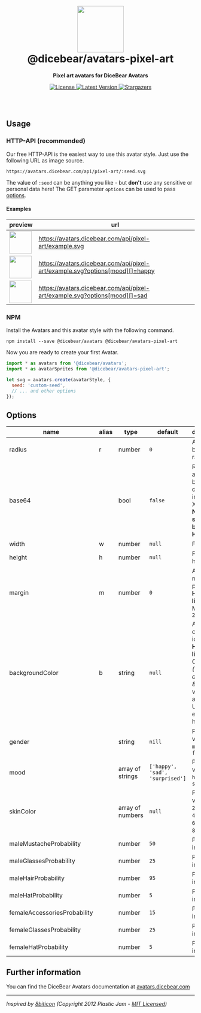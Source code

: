<br />
<br />

<h1 align="center"><img src="https://avatars.dicebear.com/api/male/10.svg" width="124" /> <br />@dicebear/avatars-pixel-art</h1>
<p align="center"><strong>Pixel art avatars for DiceBear Avatars</strong></p>

<p align="center">
    <a href="https://github.com/dicebear/avatars/blob/master/LICENSE" target="_blank">
        <img src="https://img.shields.io/github/license/dicebear/avatars.svg?style=flat-square" alt="License">
    </a>
    <a href="https://www.npmjs.com/package/@dicebear/avatars-pixel-art" target="_blank">
        <img src="https://img.shields.io/npm/v/@dicebear/avatars-pixel-art.svg?style=flat-square" alt="Latest Version">
    </a>
    <a href="https://github.com/dicebear/avatars/stargazers" target="_blank">
        <img src="https://img.shields.io/github/stars/dicebear/avatars?style=flat-square" alt="Stargazers">
    </a>
</p>
<br />
<br />

## Usage

### HTTP-API (recommended)

Our free HTTP-API is the easiest way to use this avatar style. Just use the following URL as image source.

    https://avatars.dicebear.com/api/pixel-art/:seed.svg

The value of `:seed` can be anything you like - but **don't** use any sensitive or personal data here! The GET parameter
`options` can be used to pass [options](#options).

#### Examples

| preview                                                                                               | url                                                                          |
| ----------------------------------------------------------------------------------------------------- | ---------------------------------------------------------------------------- |
| <img src="https://avatars.dicebear.com/api/pixel-art/example.svg" width="60" />                       | https://avatars.dicebear.com/api/pixel-art/example.svg                       |
| <img src="https://avatars.dicebear.com/api/pixel-art/example.svg?options[mood][]=happy" width="60" /> | https://avatars.dicebear.com/api/pixel-art/example.svg?options[mood][]=happy |
| <img src="https://avatars.dicebear.com/api/pixel-art/example.svg?options[mood][]=sad" width="60" />   | https://avatars.dicebear.com/api/pixel-art/example.svg?options[mood][]=sad   |

### NPM

Install the Avatars and this avatar style with the following command.

    npm install --save @dicebear/avatars @dicebear/avatars-pixel-art

Now you are ready to create your first Avatar.

```js
import * as avatars from '@dicebear/avatars';
import * as avatarSprites from '@dicebear/avatars-pixel-art';

let svg = avatars.create(avatarStyle, {
  seed: 'custom-seed',
  // ... and other options
});
```

## Options

| name                         | alias | type             | default                         | description                                                                                                                                       |
| ---------------------------- | ----- | ---------------- | ------------------------------- | ------------------------------------------------------------------------------------------------------------------------------------------------- |
| radius                       | r     | number           | `0`                             | Avatar border radius                                                                                                                              |
| base64                       |       | bool             | `false`                         | Return avatar as base64 data uri instead of XML <br> **Not supported by the HTTP API**                                                            |
| width                        | w     | number           | `null`                          | Fixed width                                                                                                                                       |
| height                       | h     | number           | `null`                          | Fixed height                                                                                                                                      |
| margin                       | m     | number           | `0`                             | Avatar margin in percent<br> **HTTP-API limitation** Max value `25`                                                                               |
| backgroundColor              | b     | string           | `null`                          | Any valid color identifier<br> **HTTP-API limitation** Only hex _(3-digit, 6-digit and 8-digit)_ values are allowed. Use url encoded hash: `%23`. |
| gender                       |       | string           | `nill`                          | Possible values: `male`, `female`                                                                                                                 |
| mood                         |       | array of strings | `['happy', 'sad', 'surprised']` | Possible values: `sad`, `happy`, `surprised`                                                                                                      |
| skinColor                    |       | array of numbers | `null`                          | Possible values: `100`, `200`, `300`, `400`, `500`, `600`, `700`, `800`, `900`                                                                    |
| maleMustacheProbability      |       | number           | `50`                            | Probability in percent                                                                                                                            |
| maleGlassesProbability       |       | number           | `25`                            | Probability in percent                                                                                                                            |
| maleHairProbability          |       | number           | `95`                            | Probability in percent                                                                                                                            |
| maleHatProbability           |       | number           | `5`                             | Probability in percent                                                                                                                            |
| femaleAccessoriesProbability |       | number           | `15`                            | Probability in percent                                                                                                                            |
| femaleGlassesProbability     |       | number           | `25`                            | Probability in percent                                                                                                                            |
| femaleHatProbability         |       | number           | `5`                             | Probability in percent                                                                                                                            |

## Further information

You can find the DiceBear Avatars documentation at [avatars.dicebear.com](https://avatars.dicebear.com)

---

_Inspired by [8biticon](https://github.com/matveyco/8biticon) (Copyright 2012 Plastic Jam - [MIT Licensed](https://github.com/matveyco/8biticon/blob/dfe624da950fb2f8c43e1151c380d333c2b12225/old_python/LICENSE))_
